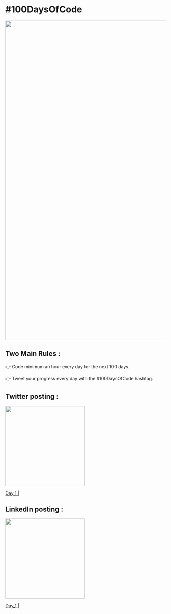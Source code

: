 # #100DaysOfCode
<img src="https://res.cloudinary.com/practicaldev/image/fetch/s--x_UTPDPk--/c_imagga_scale,f_auto,fl_progressive,h_900,q_auto,w_1600/https://thepracticaldev.s3.amazonaws.com/i/u5d7sosk30lm7pex8lqc.png" width="1000px"> 
 
## Two Main Rules :

👉 Code minimum an hour every day for the next 100 days.

👉 Tweet your progress every day with the #100DaysOfCode hashtag.

##  Twitter posting :

<a href="https://twitter.com/wiam_wiem_B">
<img src="https://user-images.githubusercontent.com/52404192/114699504-4eb20e80-9d18-11eb-9c1d-e89fba5a127c.png" width="250px"> 
  </a>
  
  
  <a href="https://twitter.com/wiam_wiem_B/status/1382061934418276356"> Day_1 </a> |
  
##  LinkedIn posting :

<a href="https://www.linkedin.com/in/wiem-borchani/">
<img src="https://user-images.githubusercontent.com/52404192/114697311-abf89080-9d15-11eb-9405-353a88b88911.png" width="250px">
  </a>
  
  <a href="https://www.linkedin.com/feed/update/urn:li:activity:6787833561480232960/"> Day_1 </a> |
